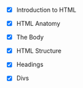 - [x] Introduction to HTML
- [x] HTML Anatomy
- [x] The Body
- [x] HTML Structure
- [x] Headings
- [x] Divs





